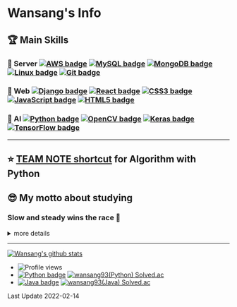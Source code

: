 # Wansang's Info

## 🏆 Main Skills

### 🥇 Server [![AWS badge](https://img.shields.io/badge/AWS-232F3E.svg?&style=flat-square&logo=Amazon%20AWS&logoColor=white)](#wansangs-info) [![MySQL badge](https://img.shields.io/badge/MySQL-4479A1.svg?&style=flat-square&logo=MySQL&logoColor=white)](#wansangs-info) [![MongoDB badge](https://img.shields.io/badge/MongoDB-47A248.svg?&style=flat-square&logo=MongoDB&logoColor=white)](#wansangs-info) [![Linux badge](https://img.shields.io/badge/Linux-FCC624.svg?&style=flat-square&logo=Linux&logoColor=black)](#wansangs-info) [![Git badge](https://img.shields.io/badge/Git-F05032.svg?&style=flat-square&logo=Git&logoColor=white)](#wansangs-info)

### 🥉 Web [![Django badge](https://img.shields.io/badge/Django-092E20.svg?&style=flat-square&logo=Django&logoColor=white)](#wansangs-info) [![React badge](https://img.shields.io/badge/React-61DAFB.svg?&style=flat-square&logo=React&logoColor=black)](#wansangs-info)  [![CSS3 badge](https://img.shields.io/badge/CSS3-1572B6.svg?&style=flat-square&logo=CSS3&logoColor=white)](#wansangs-info) [![JavaScript badge](https://img.shields.io/badge/JavaScript-F7DF1E.svg?&style=flat-square&logo=JavaScript&logoColor=black)](#wansangs-info) [![HTML5 badge](https://img.shields.io/badge/HTML5-E34F26.svg?&style=flat-square&logo=HTML5&logoColor=white)](#wansangs-info)

### 🥈 AI [![Python badge](https://img.shields.io/badge/Python-3776AB.svg?&style=flat-square&logo=Python&logoColor=white)](#wansangs-info) [![OpenCV badge](https://img.shields.io/badge/OpenCV-5C3EE8.svg?&style=flat-square&logo=OpenCV&logoColor=white)](#wansangs-info) [![Keras badge](https://img.shields.io/badge/Keras-D00000.svg?&style=flat-square&logo=Keras&logoColor=white)](#wansangs-info) [![TensorFlow badge](https://img.shields.io/badge/TensorFlow-FF6F00.svg?&style=flat-square&logo=TensorFlow&logoColor=white)](#wansangs-info)

---

## ⭐ [TEAM NOTE shortcut](https://github.com/wansang93/Algorithm/tree/master/Team%20Note) for Algorithm with Python

## 😎 My motto about studying

### **Slow and steady wins the race** 🐢

<details>
<summary>more details</summary>
<div markdown="1">

---

## 😜 What I am interested in now

1. Cloud(especially AWS, Azure) & Linux
2. BitCoin(blockchain), Trading Bot
3. ML & AL(especially Tensorflow and Keras)

## 😝 What I want: To be a **Data Scientist**

## 😛 What I am studying

- 2020 Jun ~ : **Basic Modern JavaScript** book
- 2021 Jul ~ : **AWS SAA** certification
- 2022 Jan ~ : I studied the things below at **Samsung Multi-Campus**
  - Java Basic, Algorithm(Java)

## 😙 I'll study

- **Deep Learning with Python** book
- **Basic Machine/Deep Learning** [Youtube Link](https://www.youtube.com/playlist?list=PLlMkM4tgfjnLSOjrEJN31gZATbcj_MpUm)
- **Linux on Coding Everybody** [Youtube Link](https://www.youtube.com/playlist?list=PLuHgQVnccGMBT57a9dvEtd6OuWpugF9SH), [Site Link](https://opentutorials.org/course/2598)

## 🌆 Where I've worked

- 2021 Aug ~ 2021 Dec: **MavenCloudService**

## 🏫 What I've learned

- 2012 Mar ~ 2019 Feb: I majored in **Computer Information and Communication engineering** at **Hong-ik University**
- 2019 Apr ~ 2019 Nov: I studied the things below at **Samsung Multi-Campus**
  - Cloud Service(Azure)
  - Statistics(R)
  - Computer-Vision(Python, MySQL)
  - Data Analysis(Numpy, Pandas, Matplotlib, Scikit-Learn, etc.)
  - AI / ML / Deep Learning / Reinforcement Learning(Tensorflow, Keras, etc.)
  - Web Programming(JavaScript, Django)
- 2020 Dec ~ 2021 Jun: I studied the things below at **Samsung Multi-Campus**
  - Web Programming(HTML, CSS, JavaScript, Django, React, Redux, Mobx)
  - Cloud Service(AWS)
  - Docker, Kubernetes

### 💻 On the Internet

- 2019 Nov: **Python for Beginner** [Programmers Link](https://programmers.co.kr/learn/courses/2)
- 2019 Nov ~ 2020 Jul: **Python Coding Do-Jang** [Do-Jang Link](https://dojang.io/course/view.php?id=7)
- 2020 Feb: **Code Python like Python style** [Programmers Link](https://programmers.co.kr/learn/courses/4008)
- 2020 Jun ~ 2020 Sep: **How to use Python in Slicon-Velly** [Udemy Link](https://www.udemy.com/course/python-beginner-korean/)
- 2020 Jul: **Basic Git & Github(Document Controller from the hell)** book & web [Youtube Link](https://www.youtube.com/playlist?list=PLRx0vPvlEmdD5FLIdwTM4mKBgyjv4no81)
- 2020 Sep ~ 2020 Dec: **This is Linux(CentOS 8)** [Youtube Link](https://www.youtube.com/playlist?list=PLVsNizTWUw7EJ9z-LW3lv3VC-6HI9I3hN)
- 2020 Oct ~ 2021 Jul: **This is Coding test** [Youtube Link](https://www.youtube.com/playlist?list=PLRx0vPvlEmdAghTr5mXQxGpHjWqSz0dgC)
- 2021 Sep ~ 2021 Dec: **This is MySQL(8.0)** [Youtube Link](https://www.youtube.com/playlist?list=PLVsNizTWUw7Hox7NMhenT-bulldCp9HP9)

will be updated

### 📚 From Books

📕📙📒📗📘

will be updated

### Employment data -> [Link](./employment.md)

</div>
</details>

---

[![Wansang's github stats](https://github-readme-stats.vercel.app/api?username=wansang93&title_color=FFFFFF&text_color=ced6e0&bg_color=30deg,000000,57606f)](https://github.com/anuraghazra/github-readme-stats)

- ![Profile views](https://komarev.com/ghpvc/?username=wansang93&color=lightgrey)
- [![Python badge](https://img.shields.io/badge/Python-3776AB.svg?&style=flat-square&logo=Python&logoColor=white)](#wansangs-info) [![wansang93(Python) Solved.ac](http://mazassumnida.wtf/api/mini/generate_badge?boj=wansang93)](https://solved.ac/wansang93)
- [![Java badge](https://img.shields.io/badge/Java-007396.svg?&style=flat-square&logo=Java&logoColor=white)](#wansangs-info) [![wansang93(Java) Solved.ac](http://mazassumnida.wtf/api/mini/generate_badge?boj=cardano)](https://solved.ac/cardano)

Last Update 2022-02-14
